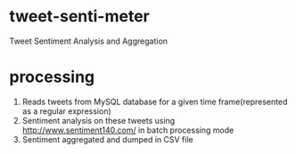 # tweet-senti-meter
Tweet Sentiment Analysis and Aggregation

# processing
1. Reads tweets from MySQL database for a given time frame(represented as a regular expression)
2. Sentiment analysis on these tweets using http://www.sentiment140.com/ in batch processing mode
3. Sentiment aggregated and dumped in CSV file

